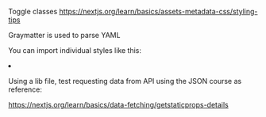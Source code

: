 

Toggle classes
https://nextjs.org/learn/basics/assets-metadata-css/styling-tips

Graymatter is used to parse YAML


You can import individual styles like this:
<li className={utilStyles.listItem}>

Using a lib file, test requesting data from API using the JSON course as reference:

https://nextjs.org/learn/basics/data-fetching/getstaticprops-details